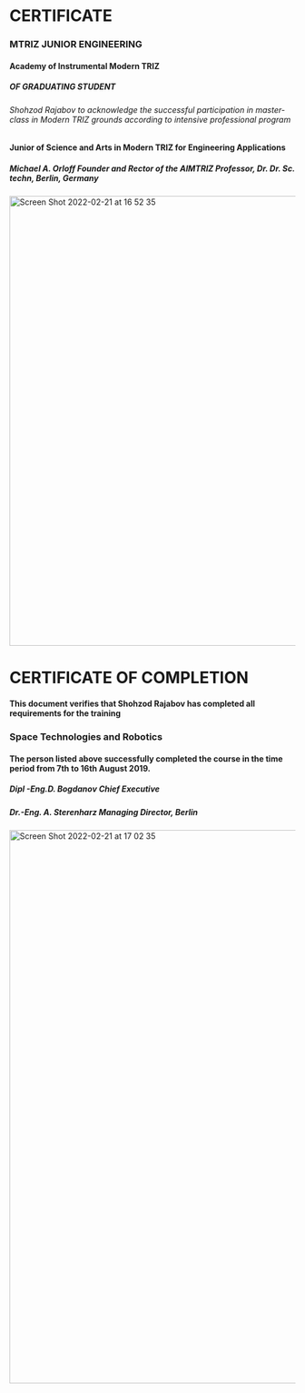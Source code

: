 
# CERTIFICATE 
### MTRIZ JUNIOR ENGINEERING 
#### Academy of Instrumental Modern TRIZ 
##### OF GRADUATING STUDENT 
###### Shohzod Rajabov to acknowledge the successful participation in master-class in Modern TRIZ grounds according to intensive professional program 
#### Junior of Science and Arts in Modern TRIZ for Engineering Applications 
##### Michael A. Orloff Founder and Rector of the AIMTRIZ Professor, Dr. Dr. Sc. techn, Berlin, Germany 

<img width="791" alt="Screen Shot 2022-02-21 at 16 52 35" src="https://user-images.githubusercontent.com/84919477/154954780-fb34db62-71b1-4c34-a4de-2c2232ce03f7.png">


# CERTIFICATE OF COMPLETION 
#### This document verifies that Shohzod Rajabov has completed all requirements for the training 
### Space Technologies and Robotics
#### The person listed above successfully completed the course in the time period from 7th to 16th August 2019.
##### Dipl -Eng.D. Bogdanov Chief Executive 
##### Dr.-Eng. A. Sterenharz Managing Director, Berlin

<img width="973" alt="Screen Shot 2022-02-21 at 17 02 35" src="https://user-images.githubusercontent.com/84919477/154957121-48717831-b8f4-4551-92ff-ee3fbebd2eab.png">
